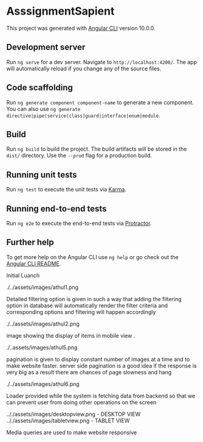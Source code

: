 # AsssignmentSapient

This project was generated with [Angular CLI](https://github.com/angular/angular-cli) version 10.0.0.

## Development server

Run `ng serve` for a dev server. Navigate to `http://localhost:4200/`. The app will automatically reload if you change any of the source files.

## Code scaffolding

Run `ng generate component component-name` to generate a new component. You can also use `ng generate directive|pipe|service|class|guard|interface|enum|module`.

## Build

Run `ng build` to build the project. The build artifacts will be stored in the `dist/` directory. Use the `--prod` flag for a production build.

## Running unit tests

Run `ng test` to execute the unit tests via [Karma](https://karma-runner.github.io).

## Running end-to-end tests

Run `ng e2e` to execute the end-to-end tests via [Protractor](http://www.protractortest.org/).

## Further help

To get more help on the Angular CLI use `ng help` or go check out the [Angular CLI README](https://github.com/angular/angular-cli/blob/master/README.md).

Initial Luanch

./../assets/images/athul1.png 

Detailed filtering option is given in such a way that adding the filtering option in database will automatically render the filter criteria and corresponding options and filtering will happen accordingly

./../assets/images/athul2.png

image showing the display of items in mobile view . 


./..assets/images/athul5.png

pagination is given to display constant number of images at a time and to make website faster.
server side pagination is a good idea if the response is very big as a result there are chances
of page slowness and hang

./../assets/images/athul6.png

Loader provided while the system is fetching data from backend so that we can prevent user from doing
other operations on the screen

.././assets/images/desktopview.png  - DESKTOP VIEW
.././assets/images/tabletview.png - TABLET VIEW

Media queries are used to make website responsive